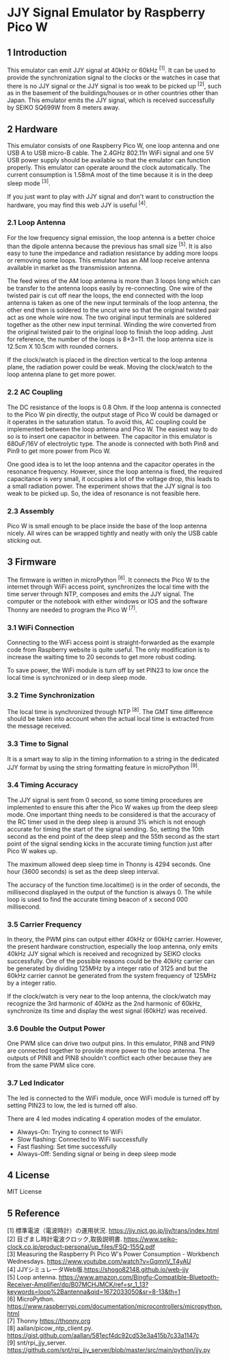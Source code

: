 # JJY Signal Emulator by Raspberry Pico W

## 1 Introduction
This emulator can emit JJY signal at 40kHz or 60kHz <sup>[1]</sup>. It can be used to provide the synchronization signal to the clocks or the watches in case that there is no JJY signal or the JJY signal is too weak to be picked up <sup>[2]</sup>, such as in the basement of the buildings/houses or in other countries other than Japan. This emulator emits the JJY signal, which is received successfully by SEIKO SQ699W from 8 meters away.

## 2 Hardware
This emulator consists of one Raspberry Pico W, one loop antenna and one USB A to USB micro-B cable. The 2.4GHz 802.11n WiFi signal and one 5V USB power supply should be available so that the emulator can function properly. This emulator can operate around the clock automatically. The current consumption is 1.58mA most of the time because it is in the deep sleep mode <sup>[3]</sup>.  
  
If you just want to play with JJY signal and don't want to construction the hardware, you may find this web JJY is useful <sup>[4]</sup>.

### 2.1 Loop Antenna
For the low frequency signal emission, the loop antenna is a better choice than the dipole antenna because the previous has small size <sup>[5]</sup>. It is also easy to tune the impedance and radiation resistance by adding more loops or removing some loops. This emulator has an AM loop receive antenna available in market as the transmission antenna.  
  
The feed wires of the AM loop antenna is more than 3 loops long which can be transfer to the antenna loops easily by re-connecting. One wire of the twisted pair is cut off near the loops, the end connected with the loop antenna is taken as one of the new input terminals of the loop antenna, the other end then is soldered to the uncut wire so that the original twisted pair act as one whole wire now. The two original input terminals are soldered together as the other new input terminal. Winding the wire converted from the original twisted pair to the original loop to finish the loop adding. Just for reference, the number of the loops is 8+3=11. the loop antenna size is 12.5cm X 10.5cm with rounded corners.  

If the clock/watch is placed in the direction vertical to the loop antenna plane, the radiation power could be weak. Moving the clock/watch to the loop antenna plane to get more power.

### 2.2 AC Coupling
The DC resistance of the loops is 0.8 Ohm. If the loop antenna is connected to the Pico W pin directly, the output stage of Pico W could be damaged or it operates in the saturation status. To avoid this, AC coupling could be implemented between the loop antenna and Pico W. The easiest way to do so is to insert one capacitor in between. The capacitor in this emulator is 680uF/16V of electrolytic type. The anode is connected with both Pin8 and Pin9 to get more power from Pico W.  
  
One good idea is to let the loop antenna and the capacitor operates in the resonance frequency. However, since the loop antenna is fixed, the required capacitance is very small, it occupies a lot of the voltage drop, this leads to a small radiation power. The experiment shows that the JJY signal is too weak to be picked up. So, the idea of resonance is not feasible here.

### 2.3 Assembly
Pico W is small enough to be place inside the base of the loop antenna nicely. All wires can be wrapped tightly and neatly with only the USB cable sticking out.

## 3 Firmware
The firmware is written in microPython <sup>[6]</sup>. It connects the Pico W to the internet through WiFi access point, synchronizes the local time with the time server through NTP, composes and emits the JJY signal. The computer or the notebook with either windows or IOS and the software Thonny are needed to program the Pico W <sup>[7]</sup>.

### 3.1 WiFi Connection
Connecting to the WiFi access point is straight-forwarded as the example code from Raspberry website is quite useful. The only modification is to increase the waiting time to 20 seconds to get more robust coding.  
  
To save power, the WiFi module is turn off by set PIN23 to low once the local time is synchronized or in deep sleep mode.

### 3.2 Time Synchronization
The local time is synchronized through NTP <sup>[8]</sup>. The GMT time difference should be taken into account when the actual local time is extracted from the message received.

### 3.3 Time to Signal
It is a smart way to slip in the timing information to a string in the dedicated JJY format by using the string formatting feature in microPython <sup>[9]</sup>. 

### 3.4 Timing Accuracy
The JJY signal is sent from 0 second, so some timing procedures are implemented to ensure this after the Pico W wakes up from the deep sleep mode. One important thing needs to be considered is that the accuracy of the RC timer used in the deep sleep is around 3% which is not enough accurate for timing the start of the signal sending. So, setting the 10th second as the end point of the deep sleep and the 55th second as the start point of the signal sending kicks in the accurate timing function just after Pico W wakes up.  

The maximum allowed deep sleep time in Thonny is 4294 seconds. One hour (3600 seconds) is set as the deep sleep interval.  

The accuracy of the function time.localtime() is in the order of seconds, the millisecond displayed in the output of the function is always 0. The while loop is used to find the accurate timing beacon of x second 000 millisecond.

### 3.5 Carrier Frequency
In theory, the PWM pins can output either 40kHz or 60kHz carrier. However, the present hardware construction, especially the loop antenna, only emits 40kHz JJY signal which is received and recognized by SEIKO clocks successfully. One of the possible reasons could be the 40kHz carrier can be generated by dividing 125MHz by a integer ratio of 3125 and but the 60kHz carrier cannot be generated from the system frequency of 125MHz by a integer ratio.  

If the clock/watch is very near to the loop antenna, the clock/watch may recognize the 3rd harmonic of 40kHz as the 2nd harmonic of 60kHz, synchronize its time and display the west signal (60kHz) was received.
  
### 3.6 Double the Output Power
One PWM slice can drive two output pins. In this emulator, PIN8 and PIN9 are connected together to provide more power to the loop antenna. The outputs of PIN8 and PIN8 shouldn't conflict each other because they are from the same PWM slice core.  
  
### 3.7 Led Indicator
The led is connected to the WiFi module, once WiFi module is turned off by setting PIN23 to low, the led is turned off also.  
  
There are 4 led modes indicating 4 operation modes of the emulator.  
  - Always-On: Trying to connect to WiFi  
  - Slow flashing: Connected to WiFi successfully  
  - Fast flashing: Set time successfully  
  - Always-Off: Sending signal or being in deep sleep mode  

## 4 License
MIT License

## 5 Reference
[1] 標準電波（電波時計）の運用状況. https://jjy.nict.go.jp/jjy/trans/index.html  
[2] 目ざまし時計電波クロック,取扱説明書. https://www.seiko-clock.co.jp/product-personal/up_files/FSQ-155Q.pdf  
[3] Measuring the Raspberry Pi Pico W's Power Consumption - Workbench Wednesdays. https://www.youtube.com/watch?v=GqmnV_T4yAU  
[4] JJYシミュレータWeb版.https://shogo82148.github.io/web-jjy  
[5] Loop antenna. https://www.amazon.com/Bingfu-Compatible-Bluetooth-Receiver-Amplifier/dp/B07MCHJMCK/ref=sr_1_13?keywords=loop%2Bantenna&qid=1672033050&sr=8-13&th=1  
[6] MicroPython. https://www.raspberrypi.com/documentation/microcontrollers/micropython.html  
[7] Thonny https://thonny.org  
[8] aallan/picow_ntp_client.py. https://gist.github.com/aallan/581ecf4dc92cd53e3a415b7c33a1147c  
[9] snt/rpi_jjy_server. https://github.com/snt/rpi_jjy_server/blob/master/src/main/python/jjy.py  
